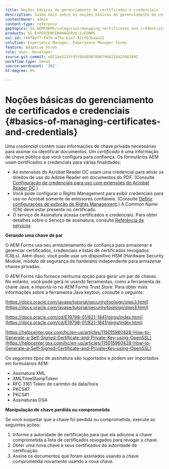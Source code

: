 ```yaml
---
title: Noções básicas do gerenciamento de certificados e credenciais
description: Saiba mais sobre as noções básicas de gerenciamento de certificados e credenciais.
contentOwner: admin
content-type: reference
geptopics: SG_AEMFORMS/categories/managing_certificates_and_credentials
products: SG_EXPERIENCEMANAGER/6.5/FORMS
exl-id: 74bf0e77-f47b-475a-b2a7-52cfb3baaa22
solution: Experience Manager, Experience Manager Forms
feature: Adaptive Forms
role: User, Developer
source-git-commit: e821be5233fd5f6688507096790d219d25903892
workflow-type: tm+mt
source-wordcount: '301'
ht-degree: 0%

---
```


# Noções básicas do gerenciamento de certificados e credenciais {#basics-of-managing-certificates-and-credentials}

Uma *credencial* contém suas informações de chave privada necessárias para assinar ou identificar documentos. Um *certificado* é uma informação de chave pública que você configura para confiança. Os formulários AEM usam certificados e credenciais para várias finalidades:

* As extensões do Acrobat Reader DC usam uma credencial para ativar os direitos de uso do Adobe Reader em documentos do PDF. (Consulte [Configuração de credenciais para uso com extensões do Acrobat Reader DC](/help/forms/using/admin-help/configuring-credentials-acrobat-reader-dc.md#configuring-credentials-for-use-with-acrobat-reader-dc-extensions).)
* Você pode configurar o Rights Management para exibir credenciais para uso no Acrobat somente de emissores confiáveis. (Consulte [Definir configurações de exibição de Rights Management](/help/forms/using/admin-help/configuring-client-server-options.md#configure-document-security-display-settings).) A Common Name (CN) deve estar presente no certificado.
* O serviço de Assinatura acessa certificados e credenciais. Para obter detalhes sobre o Serviço de assinatura, consulte [Referência de serviços](https://www.adobe.com/go/learn_aemforms_services_65).

**Gerando uma chave de par**

O AEM Forms usa seu armazenamento de confiança para armazenar e gerenciar certificados, credenciais e listas de certificados revogados (CRLs). Além disso, você pode usar um dispositivo HSM (Hardware Security Module, módulo de segurança de hardware) independente para armazenar chaves privadas.

O AEM Forms não fornece nenhuma opção para gerar um par de chaves. No entanto, você pode gerá-lo usando ferramentas, como a ferramenta de chave Java, e importá-lo no AEM Forms Trust Store. Para obter mais informações sobre a ferramenta Java keytool, consulte o seguinte:

[https://docs.oracle.com/javase/tutorial/security/toolsign/step3.html](https://docs.oracle.com/javase/tutorial/security/toolsign/step3.html)

[https://docs.oracle.com/cd/E19798-01/821-1841/gjrgy/index.html](https://docs.oracle.com/cd/E19798-01/821-1841/gjrgy/index.html)

[https://helpcenter.gsx.com/hc/en-us/articles/115015960428-How-to-Generate-a-Self-Signed-Certificate-and-Private-Key-using-OpenSSL](https://helpcenter.gsx.com/hc/en-us/articles/115015960428-How-to-Generate-a-Self-Signed-Certificate-and-Private-Key-using-OpenSSL)

Os seguintes tipos de assinatura são suportados e podem ser importados em formulários AEM:

* Assinatura XML
* XMLTimeStampToken
* RFC 3161 Token de carimbo de data/hora
* PKCS#7
* PKCS#1
* Assinaturas DSA

**Manipulação de chave perdida ou comprometida**

Se você suspeitar que a chave foi perdida ou comprometida, execute as seguintes ações:

1. Informe a autoridade de certificação para que ela adicione a chave comprometida à lista de certificados revogados para revogar a chave.
1. Obter uma nova chave e seus certificados da autoridade de certificação.
1. Assine os documentos que foram assinados usando a chave comprometida novamente usando a nova chave.
